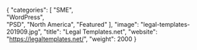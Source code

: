 {
   "categories": [
      "SME",	
      "WordPress",       
      "PSD",
      "North America",
      "Featured"
   ],
   "image": "legal-templates-201909.jpg",
   "title": "Legal Templates.net",
   "website": "https://legaltemplates.net/",
   "weight": 2000
}
